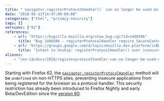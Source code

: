 ```yaml
---
title: "`navigator.registerProtocolHandler()` can no longer be used on insecure sites"
date: "2018-05-11T14:47:00-04:00"
categories: ["html", "privacy-security"]
tags: []
versions: ["62"]
references:
    - url: "https://bugzilla.mozilla.org/show_bug.cgi?id=1460506"
      title: "Bug 1460506 - registerProtocolHandler require SecureContext in stable"
    - url: "https://groups.google.com/d/topic/mozilla.dev.platform/zzBWOPMPPs0/discussion"
      title: "Intent to Unship: registerProtocolHandler() over insecure contexts"
aliases:
    - "/en-CA/docs/2018/registerprotocolhandler-can-no-longer-be-used-on-insecure-sites/"
---
```

Starting with Firefox 62, the [`navigator.registerProtocolHandler`](https://developer.mozilla.org/docs/Web/API/Navigator/registerProtocolHandler) method will be `undefined` on non-HTTPS sites, preventing insecure applications from being registered for the browser as a protocol handler. This security restriction has already been introduced to Firefox Nightly and early Beta/DevEdition since the [version 60](https://www.fxsitecompat.dev/en-CA/docs/2018/support-for-registerprotocolhandler-on-insecure-sites-has-been-deprecated/).
